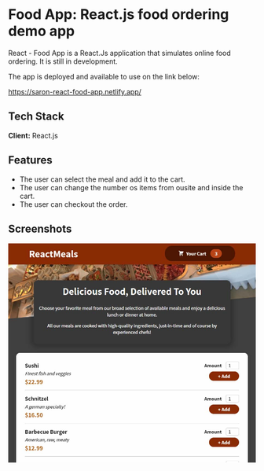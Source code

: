 
# Food App: React.js food ordering demo app

React - Food App is a React.Js application that simulates online food ordering. It is still in development.

The app is deployed and available to use on the link below:

https://saron-react-food-app.netlify.app/
## Tech Stack

**Client:** React.js


## Features

- The user can select the meal and add it to the cart.
- The user can change the number os items from ousite and inside the cart.
- The user can checkout the order.

## Screenshots

![App Screenshot](img/saron_brandao_react_food_app.jpg)

